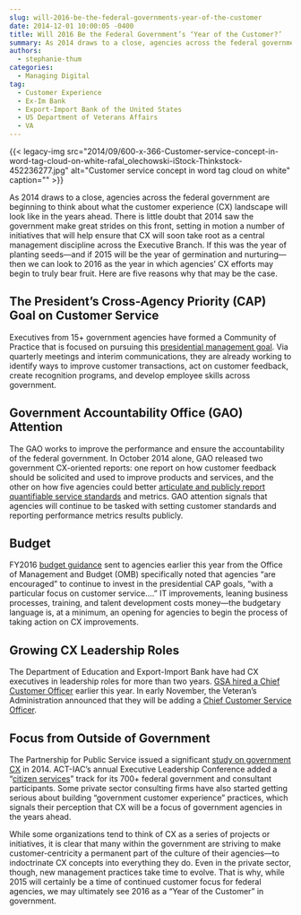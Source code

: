 ```yaml
---
slug: will-2016-be-the-federal-governments-year-of-the-customer
date: 2014-12-01 10:00:05 -0400
title: Will 2016 Be the Federal Government’s ‘Year of the Customer?’
summary: As 2014 draws to a close, agencies across the federal government are beginning to think about what the customer experience (CX) landscape will look like in the years ahead. There is little doubt that 2014 saw the government make great strides on this front, setting in motion a number of initiatives that will help ensure
authors:
  - stephanie-thum
categories:
  - Managing Digital
tag:
  - Customer Experience
  - Ex-Im Bank
  - Export-Import Bank of the United States
  - US Department of Veterans Affairs
  - VA
---
```


{{< legacy-img src="2014/09/600-x-366-Customer-service-concept-in-word-tag-cloud-on-white-rafal_olechowski-iStock-Thinkstock-452236277.jpg" alt="Customer service concept in word tag cloud on white" caption="" >}} 

As 2014 draws to a close, agencies across the federal government are beginning to think about what the customer experience (CX) landscape will look like in the years ahead. There is little doubt that 2014 saw the government make great strides on this front, setting in motion a number of initiatives that will help ensure that CX will soon take root as a central management discipline across the Executive Branch. If this was the year of planting seeds—and if 2015 will be the year of germination and nurturing—then we can look to 2016 as the year in which agencies’ CX efforts may begin to truly bear fruit. Here are five reasons why that may be the case.

## The President&#8217;s Cross-Agency Priority (CAP) Goal on Customer Service

Executives from 15+ government agencies have formed a Community of Practice that is focused on pursuing this [presidential management goal](http://www.performance.gov/node/3400/view?view=public#overview "presidential management goal"). Via quarterly meetings and interim communications, they are already working to identify ways to improve customer transactions, act on customer feedback, create recognition programs, and develop employee skills across government.

## Government Accountability Office (GAO) Attention

The GAO works to improve the performance and ensure the accountability of the federal government. In October 2014 alone, GAO released two government CX-oriented reports: one report on how customer feedback should be solicited and used to improve products and services, and the other on how five agencies could better [articulate and publicly report quantifiable service standards](http://www.gao.gov/products/GAO-15-84 "articulate service standards") and metrics. GAO attention signals that agencies will continue to be tasked with setting customer standards and reporting performance metrics results publicly.

## Budget

FY2016 [budget guidance](http://www.whitehouse.gov/sites/default/files/omb/memoranda/2014/m-14-07.pdf "budget guidance") sent to agencies earlier this year from the Office of Management and Budget (OMB) specifically noted that agencies &#8220;are encouraged&#8221; to continue to invest in the presidential CAP goals, &#8220;with a particular focus on customer service&#8230;.&#8221; IT improvements, leaning business processes, training, and talent development costs money—the budgetary language is, at a minimum, an opening for agencies to begin the process of taking action on CX improvements.

## Growing CX Leadership Roles

The Department of Education and Export-Import Bank have had CX executives in leadership roles for more than two years. [GSA hired a Chief Customer Officer](http://gsablogs.gsa.gov/gsablog/2014/11/03/creating-a-unified-customer-experience-at-gsa/ "Chief Customer Officer") earlier this year. In early November, the Veteran&#8217;s Administration announced that they will be adding a [Chief Customer Service Officer](http://www.va.gov/opa/pressrel/pressrelease.cfm?id=2657 "Chief Customer Service Officer").

## Focus from Outside of Government

The Partnership for Public Service issued a significant [study on government CX](http://ourpublicservice.org/publications/viewcontentdetails.php?id=246 "study") in 2014. ACT-IAC&#8217;s annual Executive Leadership Conference added a &#8220;[citizen services](https://actiac.org/custom-links/12543/67060/67079 "citizen services")&#8221; track for its 700+ federal government and consultant participants. Some private sector consulting firms have also started getting serious about building &#8220;government customer experience&#8221; practices, which signals their perception that CX will be a focus of government agencies in the years ahead.

While some organizations tend to think of CX as a series of projects or initiatives, it is clear that many within the government are striving to make customer-centricity a permanent part of the culture of their agencies—to indoctrinate CX concepts into everything they do. Even in the private sector, though, new management practices take time to evolve. That is why, while 2015 will certainly be a time of continued customer focus for federal agencies, we may ultimately see 2016 as a &#8220;Year of the Customer&#8221; in government.